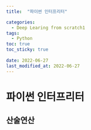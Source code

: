 ```yaml
---
title:  "파이썬 인터프리터"

categories:
  - Deep Learing from scratch1
tags:
  - Python
toc: true
toc_sticky: true
 
date: 2022-06-27
last_modified_at: 2022-06-27
---
```

# 파이썬 인터프리터  

## 산술연산  